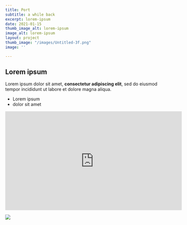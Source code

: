 ```yaml
---
title: Port
subtitle: a while back
excerpt: lorem-ipsum
date: 2021-01-15
thumb_image_alt: lorem-ipsum
image_alt: lorem-ipsum
layout: project
thumb_image: "/images/Untitled-3f.png"
image: ''

---
```

## Lorem ipsum

Lorem ipsum dolor sit amet, **consectetur adipiscing elit**, sed do eiusmod tempor incididunt ut labore et dolore magna aliqua.

* Lorem ipsum
* dolor sit amet

<iframe width="560" height="315" src="https://www.youtube.com/embed/8YlsJidpSv4" frameborder="0" allow="accelerometer; autoplay; clipboard-write; encrypted-media; gyroscope; picture-in-picture" allowfullscreen></iframe>

![](/images/Untitled-3d.png)
